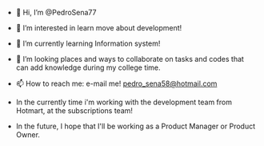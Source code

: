- 👋 Hi, I’m @PedroSena77
- 👀 I’m interested in learn move about development!
- 🌱 I’m currently learning Information system!
- 💞️ I’m looking places and ways to collaborate on tasks and codes that can add knowledge during my college time.
- 📫 How to reach me: e-mail me! pedro_sena58@hotmail.com


- In the currently time i'm working with the development team from Hotmart, at the subscriptions team!
- In the future, I hope that I'll be working as a Product Manager or Product Owner. 

<!---
PedroSena77/PedroSena77 is a ✨ special ✨ repository because its `README.md` (this file) appears on your GitHub profile.
You can click the Preview link to take a look at your changes.
--->
